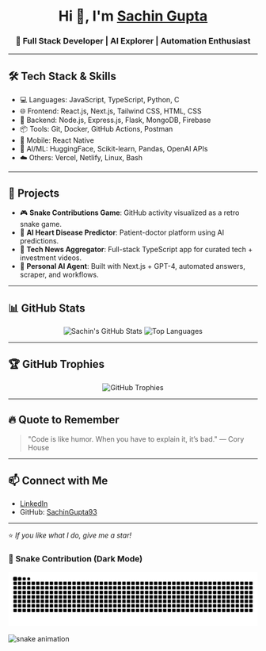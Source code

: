 <h1 align="center">Hi 👋, I'm <a href = "https://sachinguptaportfollio.netlify.app/">Sachin Gupta</a></h1>
<h3 align="center">🚀 Full Stack Developer | AI Explorer | Automation Enthusiast</h3>


---

## 🛠️ Tech Stack & Skills

- 💻 Languages: JavaScript, TypeScript, Python, C
- 🌐 Frontend: React.js, Next.js, Tailwind CSS, HTML, CSS
- 🔧 Backend: Node.js, Express.js, Flask, MongoDB, Firebase
- 📦 Tools: Git, Docker, GitHub Actions, Postman
- 📱 Mobile: React Native
- 🤖 AI/ML: HuggingFace, Scikit-learn, Pandas, OpenAI APIs
- ☁️ Others: Vercel, Netlify, Linux, Bash

---

## 💼 Projects

- 🎮 **Snake Contributions Game**: GitHub activity visualized as a retro snake game.
- 🧠 **AI Heart Disease Predictor**: Patient-doctor platform using AI predictions.
- 📡 **Tech News Aggregator**: Full-stack TypeScript app for curated tech + investment videos.
- 🤖 **Personal AI Agent**: Built with Next.js + GPT-4, automated answers, scraper, and workflows.

---

## 📊 GitHub Stats

<p align="center">
  <img src="https://github-readme-stats.vercel.app/api?username=SachinGupta93&show_icons=true&theme=github_dark" alt="Sachin's GitHub Stats" height="180px" />
  <img src="https://github-readme-stats.vercel.app/api/top-langs/?username=SachinGupta93&layout=compact&theme=github_dark" alt="Top Languages" height="180px" />
</p>

---

## 🏆 GitHub Trophies

<p align="center">
  <img src="https://github-profile-trophy.vercel.app/?username=SachinGupta93&theme=matrix&no-bg=true&no-frame=true" alt="GitHub Trophies" />
</p>

---

## 🔥 Quote to Remember

> "Code is like humor. When you have to explain it, it’s bad." — Cory House

---

## 📫 Connect with Me

- [LinkedIn](https://www.linkedin.com/in/sachingupta9381/)
- GitHub: [SachinGupta93](https://github.com/SachinGupta93)

---

⭐️ *If you like what I do, give me a star!*

### 🐍 Snake Contribution (Dark Mode)
![snake svg dark](https://github.com/SachinGupta93/SachinGupta93/raw/output/github-contribution-grid-snake-dark.svg?palette=github-dark)


<picture>
  <source media="(prefers-color-scheme: dark)" srcset="https://sachingupta93.github.io/SachinGupta93/github-contribution-grid-snake-dark.svg" />
  <source media="(prefers-color-scheme: light)" srcset="https://sachingupta93.github.io/SachinGupta93/github-contribution-grid-snake.svg" />
  <img alt="snake animation" src="https://sachingupta93.github.io/SachinGupta93/github-contribution-grid-snake.svg" />
</picture>




